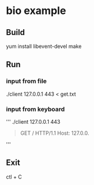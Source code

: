 # bio example

## Build

yum install libevent-devel
make

## Run

### input from file
./client 127.0.0.1 443 < get.txt

### input from keyboard

'''
./client 127.0.0.1 443
> GET / HTTP/1.1
> Host: 127.0.0.
>
'''

## Exit

ctl + C
